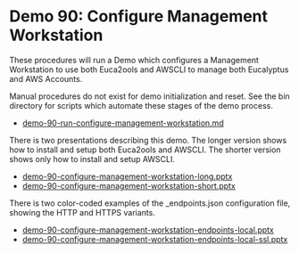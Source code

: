 # Demo 90: Configure Management Workstation

These procedures will run a Demo which configures a Management Workstation to use both
Euca2ools and AWSCLI to manage both Eucalyptus and AWS Accounts.

Manual procedures do not exist for demo initialization and reset. See the bin directory
for scripts which automate these stages of the demo process.

* [demo-90-run-configure-management-workstation.md](./demo-90-run-configure-management-workstation-cli.md)

There is two presentations describing this demo. The longer version shows how to install and setup
both Euca2ools and AWSCLI. The shorter version shows only how to install and setup AWSCLI.

* [demo-90-configure-management-workstation-long.pptx](./demo-90-configure-management-workstation-long.pptx)
* [demo-90-configure-management-workstation-short.pptx](./demo-90-configure-management-workstation-short.pptx)

There is two color-coded examples of the _endpoints.json configuration file, showing the HTTP and HTTPS
variants.

* [demo-90-configure-management-workstation-endpoints-local.pptx](./demo-90-configure-management-workstation-endpoints-local.pptx)
* [demo-90-configure-management-workstation-endpoints-local-ssl.pptx](./demo-90-configure-management-workstation-endpoints-local-ssl.pptx)

